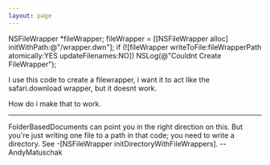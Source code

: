 ```yaml
---
layout: page
---
```



    
NSFileWrapper *fileWrapper;
    fileWrapper = [[NSFileWrapper alloc] initWithPath:@"/wrapper.dwn"];
    if (![fileWrapper writeToFile:fileWrapperPath atomically:YES updateFilenames:NO])
        NSLog(@"Couldnt Create FileWrapper");


I use this code to create a filewrapper, i want it to act like the safari.download wrapper, but it doesnt work.

How do i make that to work.

----

FolderBasedDocuments can point you in the right direction on this. But you're just writing one file to a path in that code; you need to write a directory. See -[NSFileWrapper initDirectoryWithFileWrappers]. -- AndyMatuschak
